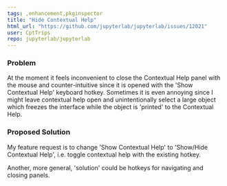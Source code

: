```yaml
---
tags: ,enhancement,pkginspector
title: "Hide Contextual Help"
html_url: "https://github.com/jupyterlab/jupyterlab/issues/12021"
user: CptTrips
repo: jupyterlab/jupyterlab
---
```


<!-- Welcome! Thank you for contributing. These HTML comments will not render in the issue, but you can delete them once you've read them if you prefer! -->

<!--
Thanks for thinking of a way to improve JupyterLab. If this solves a problem for you, then it probably solves that problem for lots of people! So the whole community will benefit from this request.


Before creating a new feature request please search the issues for relevant feature requests.
-->

### Problem

At the moment it feels inconvenient to close the Contextual Help panel with the mouse and counter-intuitive since it is opened with the 'Show Contextual Help' keyboard hotkey. Sometimes it is even annoying since I might leave contextual help open and unintentionally select a large object which freezes the interface while the object is 'printed' to the Contextual Help.

### Proposed Solution


My feature request is to change 'Show Contextual Help' to 'Show/Hide Contextual Help', i.e. toggle contextual help with the existing hotkey.

Another, more general, 'solution' could be hotkeys for navigating and closing panels.



